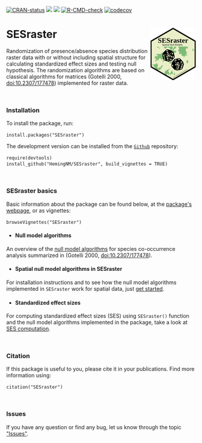 <!-- badges: start -->

[![CRAN-status](https://www.r-pkg.org/badges/version/SESraster?color=green)](https://cran.r-project.org/package=SESraster) [![](http://cranlogs.r-pkg.org/badges/grand-total/SESraster?color=green)](https://cran.r-project.org/package=SESraster) [![](http://cranlogs.r-pkg.org/badges/SESraster?color=green)](https://cran.r-project.org/package=SESraster) [![R-CMD-check](https://github.com/HemingNM/SESraster/actions/workflows/R-CMD-check.yaml/badge.svg)](https://github.com/HemingNM/SESraster/actions/workflows/R-CMD-check.yaml) [![codecov](https://codecov.io/gh/HemingNM/SESraster/branch/master/graph/badge.svg?token=YJZHUXU5R7)](https://app.codecov.io/gh/HemingNM/SESraster)

<!-- badges: end -->

# SESraster <a href="https://hemingnm.github.io/SESraster/"><img src="man/figures/logo.png" alt="SESraster website" align="right" height="139"/></a>

Randomization of presence/absence species distribution raster data with or without including spatial structure for calculating standardized effect sizes and testing null hypothesis. The randomization algorithms are based on classical algorithms for matrices (Gotelli 2000, <doi:10.2307/177478>) implemented for raster data.

<br>

### Installation

To install the package, run:

```         
install.packages("SESraster")
```

The development version can be installed from the [`Github`](https://github.com/HemingNM/SESraster) repository:

```         
require(devtools)
install_github("HemingNM/SESraster", build_vignettes = TRUE)
```

<br>

### SESraster basics

Basic information about the package can be found below, at the [package's webpage](https://hemingnm.github.io/SESraster/), or as vignettes:

```         
browseVignettes("SESraster")
```

- #### Null model algorithms
An overview of the
[null model algorithms](https://hemingnm.github.io/SESraster/articles/null-models.html)
for species co-occurrence analysis summarized in (Gotelli 2000, <doi:10.2307/177478>).

- #### Spatial null model algorithms in SESraster
For installation instructions and to see how the null model algorithms
implemented in `SESraster` work for spatial data,
just [get started](https://hemingnm.github.io/SESraster/articles/spatial-null-models.html).

- #### Standardized effect sizes 
For computing standardized effect sizes (SES) using `SESraster()` function and
the null model algorithms implemented in the package, take a look at 
[SES computation](https://hemingnm.github.io/SESraster/articles/SES.html).

<br>

### Citation

If this package is useful to you, please cite it in your publications. Find more information using:

```         
citation("SESraster")
```

<br>

### Issues

If you have any question or find any bug, let us know through the topic ["Issues"](https://github.com/HemingNM/SESraster/issues).

<br>
